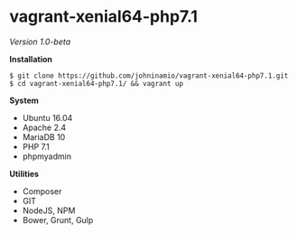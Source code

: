 # vagrant-xenial64-php7.1
*Version 1.0-beta*

**Installation**  

    $ git clone https://github.com/johninamio/vagrant-xenial64-php7.1.git
    $ cd vagrant-xenial64-php7.1/ && vagrant up

**System**  

- Ubuntu 16.04
- Apache 2.4
- MariaDB 10
- PHP 7.1
- phpmyadmin

**Utilities**  

- Composer
- GIT
- NodeJS, NPM
- Bower, Grunt, Gulp